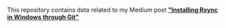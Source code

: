 This repository contains data related to my Medium post [**"Installing Rsync in Windows through Git"**](https://medium.com/@pyfwen/installing-rsync-in-windows-through-git-651e04141ada)
